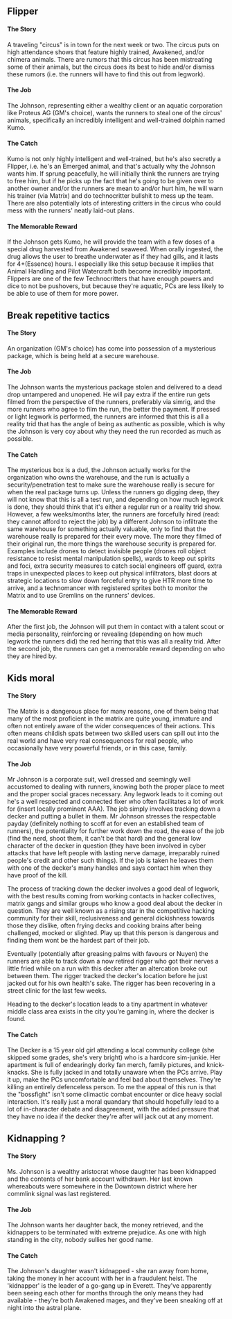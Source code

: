 ## Flipper

#### The Story

A traveling "circus" is in town for the next week or two. The circus puts on high attendance shows that feature highly trained, Awakened, and/or chimera animals. There are rumors that this circus has been mistreating some of their animals, but the circus does its best to hide and/or dismiss these rumors (i.e. the runners will have to find this out from legwork).

#### The Job

The Johnson, representing either a wealthy client or an aquatic corporation like Proteus AG (GM's choice), wants the runners to steal one of the circus' animals, specifically an incredibly intelligent and well-trained dolphin named Kumo.

#### The Catch

Kumo is not only highly intelligent and well-trained, but he's also secretly a Flipper, i.e. he's an Emerged animal, and that's actually why the Johnson wants him. If sprung peacefully, he will initially think the runners are trying to free him, but if he picks up the fact that he's going to be given over to another owner and/or the runners are mean to and/or hurt him, he will warn his trainer (via Matrix) and do technocritter bullshit to mess up the team. There are also potentially lots of interesting critters in the circus who could mess with the runners' neatly laid-out plans.

#### The Memorable Reward

If the Johnson gets Kumo, he will provide the team with a few doses of a special drug harvested from Awakened seaweed. When orally ingested, the drug allows the user to breathe underwater as if they had gills, and it lasts for 4+(Essence) hours.
I especially like this setup because it implies that Animal Handling and Pilot Watercraft both become incredibly important. Flippers are one of the few Technocritters that have enough powers and dice to not be pushovers, but because they're aquatic, PCs are less likely to be able to use of them for more power.

## Break repetitive tactics

#### The Story

An organization (GM's choice) has come into possession of a mysterious package, which is being held at a secure warehouse.

#### The Job

The Johnson wants the mysterious package stolen and delivered to a dead drop untampered and unopened. He will pay extra if the entire run gets filmed from the perspective of the runners, preferably via simrig, and the more runners who agree to film the run, the better the payment. If pressed or light legwork is performed, the runners are informed that this is all a reality trid that has the angle of being as authentic as possible, which is why the Johnson is very coy about why they need the run recorded as much as possible.

#### The Catch

The mysterious box is a dud, the Johnson actually works for the organization who owns the warehouse, and the run is actually a security/penetration test to make sure the warehouse really is secure for when the real package turns up. Unless the runners go digging deep, they will not know that this is all a test run, and depending on how much legwork is done, they should think that it's either a regular run or a reality trid show. However, a few weeks/months later, the runners are forcefully hired (read: they cannot afford to reject the job) by a different Johnson to infiltrate the same warehouse for something actually valuable, only to find that the warehouse really is prepared for their every move. The more they filmed of their original run, the more things the warehouse security is prepared for. Examples include drones to detect invisible people (drones roll object resistance to resist mental manipulation spells), wards to keep out spirits and foci, extra security measures to catch social engineers off guard, extra traps in unexpected places to keep out physical infiltrators, blast doors at strategic locations to slow down forceful entry to give HTR more time to arrive, and a technomancer with registered sprites both to monitor the Matrix and to use Gremlins on the runners' devices.

#### The Memorable Reward

After the first job, the Johnson will put them in contact with a talent scout or media personality, reinforcing or revealing (depending on how much legwork the runners did) the red herring that this was all a reality trid. After the second job, the runners can get a memorable reward depending on who they are hired by.

## Kids moral

#### The Story

The Matrix is a dangerous place for many reasons, one of them being that many of the most proficient in the matrix are quite young, immature and often not entirely aware of the wider consequences of their actions. This often means childish spats between two skilled users can spill out into the real world and have very real consequences for real people, who occasionally have very powerful friends, or in this case, family.

#### The Job

Mr Johnson is a corporate suit, well dressed and seemingly well accustomed to dealing with runners, knowing both the proper place to meet and the proper social graces necessary. Any legwork leads to it coming out he's a well respected and connected fixer who often facilitates a lot of work for (insert locally prominent AAA). The job simply involves tracking down a decker and putting a bullet in them. Mr Johnson stresses the respectable payday (definitely nothing to scoff at for even an established team of runners), the potentiality for further work down the road, the ease of the job (find the nerd, shoot them, it can't be that hard) and the general low character of the decker in question (they have been involved in cyber attacks that have left people with lasting nerve damage, irreparably ruined people's credit and other such things). If the job is taken he leaves them with one of the decker's many handles and says contact him when they have proof of the kill.

The process of tracking down the decker involves a good deal of legwork, with the best results coming from working contacts in hacker collectives, matrix gangs and similar groups who know a good deal about the decker in question. They are well known as a rising star in the competitive hacking community for their skill, reclusiveness and general dickishness towards those they dislike, often frying decks and cooking brains after being challenged, mocked or slighted. Play up that this person is dangerous and finding them wont be the hardest part of their job.

Eventually (potentially after greasing palms with favours or Nuyen) the runners are able to track down a now retired rigger who got their nerves a little fried while on a run with this decker after an altercation broke out between them. The rigger tracked the decker's location before he just jacked out for his own health's sake. The rigger has been recovering in a street clinic for the last few weeks.

Heading to the decker's location leads to a tiny apartment in whatever middle class area exists in the city you're gaming in, where the decker is found.

#### The Catch

The Decker is a 15 year old girl attending a local community college (she skipped some grades, she's very bright) who is a hardcore sim-junkie. Her apartment is full of endearingly dorky fan merch, family pictures, and knick-knacks. She is fully jacked in and totally unaware when the PCs arrive. Play it up, make the PCs uncomfortable and feel bad about themselves. They're killing an entirely defenceless person.
To me the appeal of this run is that the "bossfight" isn't some climactic combat encounter or dice heavy social interaction. It's really just a moral quandary that should hopefully lead to a lot of in-character debate and disagreement, with the added pressure that they have no idea if the decker they're after will jack out at any moment.

## Kidnapping ?

#### The Story

Ms. Johnson is a wealthy aristocrat whose daughter has been kidnapped and the contents of her bank account withdrawn. Her last known whereabouts were somewhere in the Downtown district where her commlink signal was last registered.

#### The Job

The Johnson wants her daughter back, the money retrieved, and the kidnappers to be terminated with extreme prejudice. As one with high standing in the city, nobody sullies her good name.

#### The Catch

The Johnson's daughter wasn't kidnapped - she ran away from home, taking the money in her account with her in a fraudulent heist. The 'kidnapper' is the leader of a go-gang up in Everett. They've apparently been seeing each other for months through the only means they had available - they're both Awakened mages, and they've been sneaking off at night into the astral plane.


